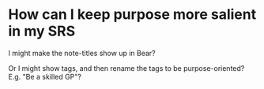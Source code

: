 # How can I keep purpose more salient in my SRS
I might make the note-titles show up in Bear?

Or I might show tags, and then rename the tags to be purpose-oriented? E.g. "Be a skilled GP"?

<!-- #p1 -->

<!-- {BearID:745BBA3E-F50E-4352-BE62-F8B07CF5118E-2334-000001C0BF7CF62D} -->
